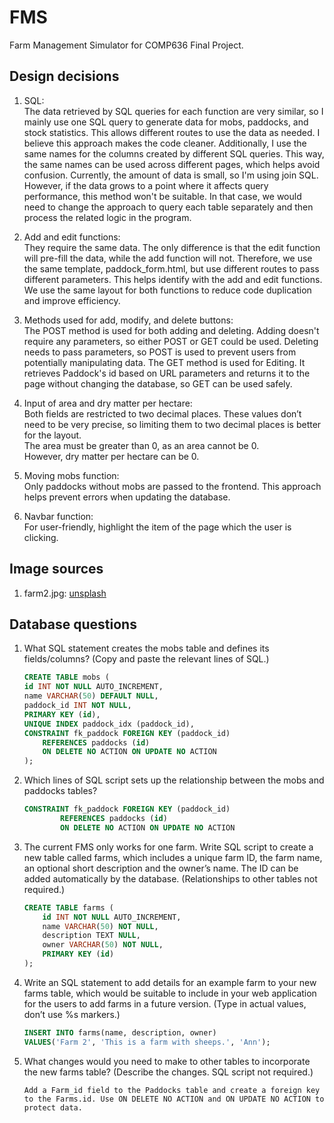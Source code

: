 # FMS
 Farm Management Simulator for COMP636 Final Project.
  
## Design decisions
1.  SQL:  
   The data retrieved by SQL queries for each function are very similar, so I mainly use one SQL query to generate data for mobs, paddocks, and stock statistics. This allows different routes to use the data as needed. I believe this approach makes the code cleaner. Additionally, I use the same names for the columns created by different SQL queries. This way, the same names can be used across different pages, which helps avoid confusion.
   Currently, the amount of data is small, so I'm using join SQL. However, if the data grows to a point where it affects query performance, this method won't be suitable. In that case, we would need to change the approach to query each table separately and then process the related logic in the program.

  
2.  Add and edit functions:   
   They require the same data. The only difference is that the edit function will pre-fill the data, while the add function will not. Therefore, we use the same template, paddock_form.html, but use different routes to pass different parameters. This helps identify with the add and edit functions.
   We use the same layout for both functions to reduce code duplication and improve efficiency.

  
3. Methods used for add, modify, and delete buttons:  
    The POST method is used for both adding and deleting. Adding doesn't require any parameters, so either POST or GET could be used. Deleting needs to pass parameters, so POST is used to prevent users from potentially manipulating data. The GET method is used for Editing. It retrieves Paddock's id based on URL parameters and returns it to the page without changing the database, so GET can be used safely.
  
4. Input of area and dry matter per hectare:  
   Both fields are restricted to two decimal places. These values don’t need to be very precise, so limiting them to two decimal places is better for the layout.   
   The area must be greater than 0, as an area cannot be 0.   
   However, dry matter per hectare can be 0.

  
5. Moving mobs function:  
   Only paddocks without mobs are passed to the frontend. This approach helps prevent errors when updating the database.
  
  
6. Navbar function:  
   For user-friendly, highlight the item of the page which the user is clicking.
   
  
  
## Image sources
1. farm2.jpg: [unsplash](https://unsplash.com/photos/herd-of-dairy-cattles-on-field-AxoNnnH1Y98)
     

## Database questions
1. What SQL statement creates the mobs table and defines its fields/columns? (Copy and paste the relevant lines of SQL.)
    ```SQL
    CREATE TABLE mobs (
    id INT NOT NULL AUTO_INCREMENT,
    name VARCHAR(50) DEFAULT NULL,
    paddock_id INT NOT NULL,
    PRIMARY KEY (id),
    UNIQUE INDEX paddock_idx (paddock_id),
    CONSTRAINT fk_paddock FOREIGN KEY (paddock_id)
        REFERENCES paddocks (id)
        ON DELETE NO ACTION ON UPDATE NO ACTION
    );
    ```
2. Which lines of SQL script sets up the relationship between the mobs and paddocks tables?
    ```SQL
    CONSTRAINT fk_paddock FOREIGN KEY (paddock_id)
            REFERENCES paddocks (id)
            ON DELETE NO ACTION ON UPDATE NO ACTION
    ```
3. The current FMS only works for one farm. Write SQL script to create a new table called farms, which includes a unique farm ID, the farm name, an optional short description and the owner’s name. The ID can be added automatically by the database. (Relationships to other tables not required.)
    ```SQL
    CREATE TABLE farms (
        id INT NOT NULL AUTO_INCREMENT,
        name VARCHAR(50) NOT NULL,
        description TEXT NULL,
        owner VARCHAR(50) NOT NULL,
        PRIMARY KEY (id)
    );
    ```
4. Write an SQL statement to add details for an example farm to your new farms table, which would be suitable to include in your web application for the users to add farms in a future version. (Type in actual values, don’t use %s markers.)
    ```SQL
    INSERT INTO farms(name, description, owner)
    VALUES('Farm 2', 'This is a farm with sheeps.', 'Ann');
    ```
5. What changes would you need to make to other tables to incorporate the new farms table? (Describe the changes. SQL script not required.)
    ```
    Add a Farm_id field to the Paddocks table and create a foreign key to the Farms.id. Use ON DELETE NO ACTION and ON UPDATE NO ACTION to protect data.
    ```

